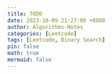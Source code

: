 ```yaml
---
title: TODO
date: 2023-10-09 21:27:00 +0800
author: Algorithms-Notes
categories: [Leetcode]
tags: [Leetcode, Binary Search]
pin: false
math: true
mermaid: false
---
```

